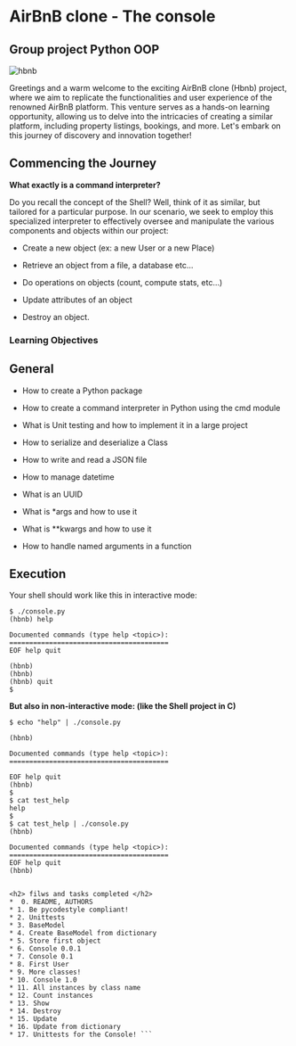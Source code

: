 <h1>AirBnB clone - The console</h1>
<h2>Group project Python OOP</h2>

![hbnb](https://github.com/anthonyosigbe/AirBnB_clone/assets/45193993/7f3a1e11-25c5-4b11-84c0-f572e3ba7c15)

Greetings and a warm welcome to the exciting AirBnB clone (Hbnb) project, where we aim to replicate the functionalities and user experience of the renowned AirBnB platform. This venture serves as a hands-on learning opportunity, allowing us to delve into the intricacies of creating a similar platform, including property listings, bookings, and more. Let's embark on this journey of discovery and innovation together!

## Commencing the Journey

**What exactly is a command interpreter?**

Do you recall the concept of the Shell? Well, think of it as similar, but tailored for a particular purpose. In our scenario, we seek to employ this specialized interpreter to effectively oversee and manipulate the various components and objects within our project:

- Create a new object (ex: a new User or a new Place)

- Retrieve an object from a file, a database etc…

- Do operations on objects (count, compute stats, etc…)

- Update attributes of an object

- Destroy an object.

### Learning Objectives

## General
- How to create a Python package

- How to create a command interpreter in Python using the cmd module

- What is Unit testing and how to implement it in a large project

- How to serialize and deserialize a Class

- How to write and read a JSON file

- How to manage datetime

- What is an UUID

- What is *args and how to use it

- What is **kwargs and how to use it

- How to handle named arguments in a function

## Execution

Your shell should work like this in interactive mode:

```
$ ./console.py
(hbnb) help

Documented commands (type help <topic>):
========================================
EOF help quit

(hbnb)
(hbnb)
(hbnb) quit
$
```

**But also in non-interactive mode: (like the Shell project in C)**

```
$ echo "help" | ./console.py

(hbnb)

Documented commands (type help <topic>):
========================================

EOF help quit
(hbnb)
$
$ cat test_help
help
$
$ cat test_help | ./console.py
(hbnb)

Documented commands (type help <topic>):
========================================
EOF help quit
(hbnb)


<h2> filws and tasks completed </h2>
*  0. README, AUTHORS
* 1. Be pycodestyle compliant!
* 2. Unittests
* 3. BaseModel
* 4. Create BaseModel from dictionary
* 5. Store first object
* 6. Console 0.0.1
* 7. Console 0.1
* 8. First User
* 9. More classes!
* 10. Console 1.0
* 11. All instances by class name
* 12. Count instances
* 13. Show
* 14. Destroy
* 15. Update
* 16. Update from dictionary
* 17. Unittests for the Console! ```
